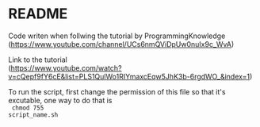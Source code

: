 # README

Code writen when follwing the tutorial by ProgrammingKnowledge  
(https://www.youtube.com/channel/UCs6nmQViDpUw0nuIx9c_WvA)

Link to the tutorial  
(https://www.youtube.com/watch?v=cQepf9fY6cE&list=PLS1QulWo1RIYmaxcEqw5JhK3b-6rgdWO_&index=1)

To run the script, first change the permission of this file so that it's excutable, one way to do that is  <br>
<code>
chmod 755 script_name.sh
</code>

